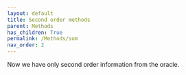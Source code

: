 ```yaml
---
layout: default
title: Second order methods
parent: Methods
has_children: True
permalink: /Methods/som
nav_order: 2
---
```


Now we have only second order information from the oracle.